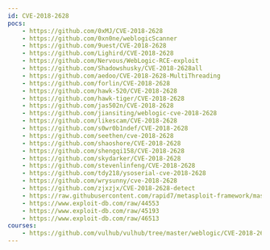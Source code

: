 ```yaml
---
id: CVE-2018-2628
pocs:
    - https://github.com/0xMJ/CVE-2018-2628
    - https://github.com/0xn0ne/weblogicScanner
    - https://github.com/9uest/CVE-2018-2628
    - https://github.com/Lighird/CVE-2018-2628
    - https://github.com/Nervous/WebLogic-RCE-exploit
    - https://github.com/Shadowshusky/CVE-2018-2628all
    - https://github.com/aedoo/CVE-2018-2628-MultiThreading
    - https://github.com/forlin/CVE-2018-2628
    - https://github.com/hawk-520/CVE-2018-2628
    - https://github.com/hawk-tiger/CVE-2018-2628
    - https://github.com/jas502n/CVE-2018-2628
    - https://github.com/jiansiting/weblogic-cve-2018-2628
    - https://github.com/likescam/CVE-2018-2628
    - https://github.com/s0wr0b1ndef/CVE-2018-2628
    - https://github.com/seethen/cve-2018-2628
    - https://github.com/shaoshore/CVE-2018-2628
    - https://github.com/shengqi158/CVE-2018-2628
    - https://github.com/skydarker/CVE-2018-2628
    - https://github.com/stevenlinfeng/CVE-2018-2628
    - https://github.com/tdy218/ysoserial-cve-2018-2628
    - https://github.com/wrysunny/cve-2018-2628
    - https://github.com/zjxzjx/CVE-2018-2628-detect
    - https://raw.githubusercontent.com/rapid7/metasploit-framework/master/modules/exploits/multi/misc/weblogic_deserialize.rb
    - https://www.exploit-db.com/raw/44553
    - https://www.exploit-db.com/raw/45193
    - https://www.exploit-db.com/raw/46513
courses:
    - https://github.com/vulhub/vulhub/tree/master/weblogic/CVE-2018-2628
---
```

